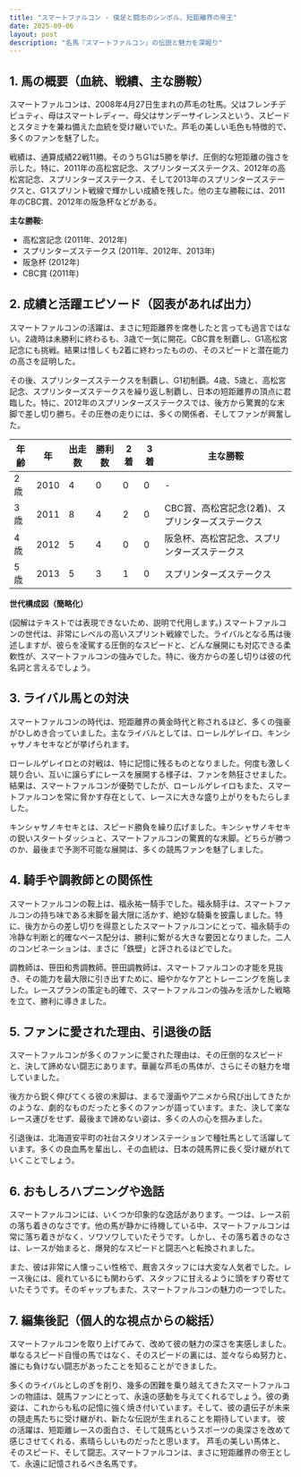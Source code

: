 ```yaml
---
title: "スマートファルコン - 俊足と闘志のシンボル、短距離界の帝王"
date: 2025-09-06
layout: post
description: "名馬『スマートファルコン』の伝説と魅力を深堀り"
---
```


## 1. 馬の概要（血統、戦績、主な勝鞍）

スマートファルコンは、2008年4月27日生まれの芦毛の牡馬。父はフレンチデピュティ、母はスマートレディー、母父はサンデーサイレンスという、スピードとスタミナを兼ね備えた血統を受け継いでいた。芦毛の美しい毛色も特徴的で、多くのファンを魅了した。

戦績は、通算成績22戦11勝。そのうちG1は5勝を挙げ、圧倒的な短距離の強さを示した。特に、2011年の高松宮記念、スプリンターズステークス、2012年の高松宮記念、スプリンターズステークス、そして2013年のスプリンターズステークスと、G1スプリント戦線で輝かしい成績を残した。他の主な勝鞍には、2011年のCBC賞、2012年の阪急杯などがある。

**主な勝鞍:**

* 高松宮記念 (2011年、2012年)
* スプリンターズステークス (2011年、2012年、2013年)
* 阪急杯 (2012年)
* CBC賞 (2011年)


## 2. 成績と活躍エピソード（図表があれば出力）

スマートファルコンの活躍は、まさに短距離界を席巻したと言っても過言ではない。2歳時は未勝利に終わるも、3歳で一気に開花。CBC賞を制覇し、G1高松宮記念にも挑戦。結果は惜しくも2着に終わったものの、そのスピードと潜在能力の高さを証明した。

その後、スプリンターズステークスを制覇し、G1初制覇。4歳、5歳と、高松宮記念、スプリンターズステークスを繰り返し制覇し、日本の短距離界の頂点に君臨した。特に、2012年のスプリンターズステークスでは、後方から驚異的な末脚で差し切り勝ち。その圧巻の走りには、多くの関係者、そしてファンが興奮した。

| 年齢 | 年 | 出走数 | 勝利数 | 2着 | 3着 | 主な勝鞍 |
|---|---|---|---|---|---|---|
| 2歳 | 2010 | 4 | 0 | 0 | 0 | - |
| 3歳 | 2011 | 8 | 4 | 2 | 0 | CBC賞、高松宮記念(2着)、スプリンターズステークス |
| 4歳 | 2012 | 5 | 4 | 0 | 0 | 阪急杯、高松宮記念、スプリンターズステークス |
| 5歳 | 2013 | 5 | 3 | 1 | 0 | スプリンターズステークス |


**世代構成図（簡略化）**

(図解はテキストでは表現できないため、説明で代用します。)  スマートファルコンの世代は、非常にレベルの高いスプリント戦線でした。ライバルとなる馬は後述しますが、彼らを凌駕する圧倒的なスピードと、どんな展開にも対応できる柔軟性が、スマートファルコンの強みでした。特に、後方からの差し切りは彼の代名詞と言えるでしょう。


## 3. ライバル馬との対決

スマートファルコンの時代は、短距離界の黄金時代と称されるほど、多くの強豪がひしめき合っていました。主なライバルとしては、ローレルゲレイロ、キンシャサノキセキなどが挙げられます。

ローレルゲレイロとの対戦は、特に記憶に残るものとなりました。何度も激しく競り合い、互いに譲らずにレースを展開する様子は、ファンを熱狂させました。結果は、スマートファルコンが優勢でしたが、ローレルゲレイロもまた、スマートファルコンを常に脅かす存在として、レースに大きな盛り上がりをもたらしました。

キンシャサノキセキとは、スピード勝負を繰り広げました。キンシャサノキセキの鋭いスタートダッシュと、スマートファルコンの驚異的な末脚。どちらが勝つのか、最後まで予測不可能な展開は、多くの競馬ファンを魅了しました。


## 4. 騎手や調教師との関係性

スマートファルコンの鞍上は、福永祐一騎手でした。福永騎手は、スマートファルコンの持ち味である末脚を最大限に活かす、絶妙な騎乗を披露しました。特に、後方からの差し切りを得意としたスマートファルコンにとって、福永騎手の冷静な判断と的確なペース配分は、勝利に繋がる大きな要因となりました。二人のコンビネーションは、まさに「鉄壁」と評されるほどでした。

調教師は、笹田和秀調教師。笹田調教師は、スマートファルコンの才能を見抜き、その能力を最大限に引き出すために、細やかなケアとトレーニングを施しました。レースプランの策定も的確で、スマートファルコンの強みを活かした戦略を立て、勝利に導きました。


## 5. ファンに愛された理由、引退後の話

スマートファルコンが多くのファンに愛された理由は、その圧倒的なスピードと、決して諦めない闘志にあります。華麗な芦毛の馬体が、さらにその魅力を増していました。

後方から鋭く伸びてくる彼の末脚は、まるで漫画やアニメから飛び出してきたかのような、劇的なものだったと多くのファンが語っています。また、決して楽なレース運びをせず、最後まで諦めない姿は、多くの人の心を掴みました。

引退後は、北海道安平町の社台スタリオンステーションで種牡馬として活躍しています。多くの良血馬を輩出し、その血統は、日本の競馬界に長く受け継がれていくことでしょう。


## 6. おもしろハプニングや逸話

スマートファルコンには、いくつか印象的な逸話があります。一つは、レース前の落ち着きのなさです。他の馬が静かに待機している中、スマートファルコンは常に落ち着きがなく、ソワソワしていたそうです。しかし、その落ち着きのなさは、レースが始まると、爆発的なスピードと闘志へと転換されました。

また、彼は非常に人懐っこい性格で、厩舎スタッフには大変な人気者でした。レース後には、疲れているにも関わらず、スタッフに甘えるように頭をすり寄せていたそうです。そのギャップもまた、スマートファルコンの魅力の一つでした。


## 7. 編集後記（個人的な視点からの総括）

スマートファルコンを取り上げてみて、改めて彼の魅力の深さを実感しました。単なるスピード自慢の馬ではなく、そのスピードの裏には、並々ならぬ努力と、誰にも負けない闘志があったことを知ることができました。

多くのライバルとしのぎを削り、幾多の困難を乗り越えてきたスマートファルコンの物語は、競馬ファンにとって、永遠の感動を与えてくれるでしょう。彼の勇姿は、これからも私の記憶に強く焼き付いています。そして、彼の遺伝子が未来の競走馬たちに受け継がれ、新たな伝説が生まれることを期待しています。  彼の活躍は、短距離レースの面白さ、そして競馬というスポーツの奥深さを改めて感じさせてくれる、素晴らしいものだったと思います。  芦毛の美しい馬体と、そのスピード、そして闘志。スマートファルコンは、まさに短距離界の帝王として、永遠に記憶されるべき名馬です。
